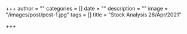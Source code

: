 +++
author = ""
categories = []
date = ""
description = ""
image = "/images/post/post-1.jpg"
tags = []
title = "Stock Analysis 26/Apr/2021"

+++
